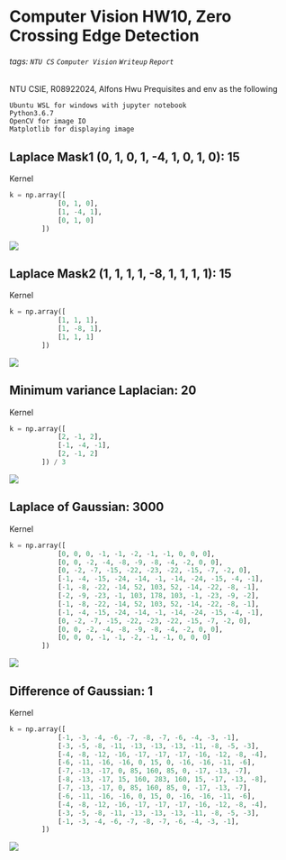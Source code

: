 # Computer Vision HW10, Zero Crossing Edge Detection
###### tags: `NTU CS` `Computer Vision` `Writeup` `Report`
NTU CSIE, R08922024, Alfons Hwu
Prequisites and env as the following
```
Ubuntu WSL for windows with jupyter notebook
Python3.6.7
OpenCV for image IO 
Matplotlib for displaying image
```

## Laplace Mask1 (0, 1, 0, 1, -4, 1, 0, 1, 0): 15
Kernel
```python
k = np.array([
            [0, 1, 0],
            [1, -4, 1],
            [0, 1, 0]
        ])
```
![](https://i.imgur.com/QtnCuXP.png)


## Laplace Mask2 (1, 1, 1, 1, -8, 1, 1, 1, 1): 15
Kernel
```python
k = np.array([
            [1, 1, 1],
            [1, -8, 1],
            [1, 1, 1]
        ])
```
![](https://i.imgur.com/s7C1Yja.png)



## Minimum variance Laplacian: 20
Kernel
```python
k = np.array([
            [2, -1, 2],
            [-1, -4, -1],
            [2, -1, 2]
        ]) / 3
```
![](https://i.imgur.com/sJQrwfU.png)


## Laplace of Gaussian: 3000
Kernel
```python
k = np.array([
            [0, 0, 0, -1, -1, -2, -1, -1, 0, 0, 0],
            [0, 0, -2, -4, -8, -9, -8, -4, -2, 0, 0],
            [0, -2, -7, -15, -22, -23, -22, -15, -7, -2, 0],
            [-1, -4, -15, -24, -14, -1, -14, -24, -15, -4, -1],
            [-1, -8, -22, -14, 52, 103, 52, -14, -22, -8, -1],
            [-2, -9, -23, -1, 103, 178, 103, -1, -23, -9, -2],
            [-1, -8, -22, -14, 52, 103, 52, -14, -22, -8, -1],
            [-1, -4, -15, -24, -14, -1, -14, -24, -15, -4, -1],
            [0, -2, -7, -15, -22, -23, -22, -15, -7, -2, 0],
            [0, 0, -2, -4, -8, -9, -8, -4, -2, 0, 0],
            [0, 0, 0, -1, -1, -2, -1, -1, 0, 0, 0]
        ])
```
![](https://i.imgur.com/yWMmflO.png)


## Difference of Gaussian: 1
Kernel
```python
k = np.array([
            [-1, -3, -4, -6, -7, -8, -7, -6, -4, -3, -1],
            [-3, -5, -8, -11, -13, -13, -13, -11, -8, -5, -3],
            [-4, -8, -12, -16, -17, -17, -17, -16, -12, -8, -4],
            [-6, -11, -16, -16, 0, 15, 0, -16, -16, -11, -6],
            [-7, -13, -17, 0, 85, 160, 85, 0, -17, -13, -7],
            [-8, -13, -17, 15, 160, 283, 160, 15, -17, -13, -8],
            [-7, -13, -17, 0, 85, 160, 85, 0, -17, -13, -7],
            [-6, -11, -16, -16, 0, 15, 0, -16, -16, -11, -6],
            [-4, -8, -12, -16, -17, -17, -17, -16, -12, -8, -4],
            [-3, -5, -8, -11, -13, -13, -13, -11, -8, -5, -3],
            [-1, -3, -4, -6, -7, -8, -7, -6, -4, -3, -1],
        ])
```
![](https://i.imgur.com/eJzwlsF.png)